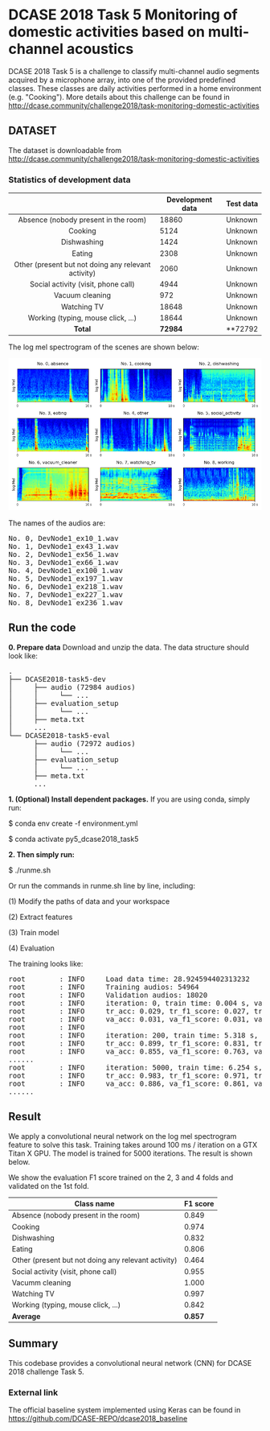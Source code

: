 # DCASE 2018 Task 5 Monitoring of domestic activities based on multi-channel acoustics

DCASE 2018 Task 5 is a challenge to classify multi-channel audio segments acquired by a microphone array, into one of the provided predefined classes. These classes are daily activities performed in a home environment (e.g. "Cooking"). More details about this challenge can be found in http://dcase.community/challenge2018/task-monitoring-domestic-activities

## DATASET

The dataset is downloadable from http://dcase.community/challenge2018/task-monitoring-domestic-activities


### Statistics of development data

|                                                     | Development data | Test data |
|:---------------------------------------------------:|------------------|-----------|
| Absence (nobody present in the room)                | 18860            | Unknown   |
| Cooking                                             | 5124             | Unknown   |
| Dishwashing                                         | 1424             | Unknown   |
| Eating                                              | 2308             | Unknown   |
| Other (present but not doing any relevant activity) | 2060             | Unknown   |
| Social activity (visit, phone call)                 | 4944             | Unknown   |
| Vacuum cleaning                                     | 972              | Unknown   |
| Watching TV                                         | 18648            | Unknown   |
| Working (typing, mouse click, ...)                  | 18644            | Unknown   |
| **Total**                                           | **72984**        | **72792   |


The log mel spectrogram of the scenes are shown below:

![alt text](appendixes/logmel.png)

The names of the audios are:
<pre>
No. 0, DevNode1_ex10_1.wav
No. 1, DevNode1_ex43_1.wav
No. 2, DevNode1_ex56_1.wav
No. 3, DevNode1_ex66_1.wav
No. 4, DevNode1_ex100_1.wav
No. 5, DevNode1_ex197_1.wav
No. 6, DevNode1_ex218_1.wav
No. 7, DevNode1_ex227_1.wav
No. 8, DevNode1_ex236_1.wav
</pre>

## Run the code

**0. Prepare data**
Download and unzip the data. The data structure should look like:
<pre>
.
├── DCASE2018-task5-dev
│     ├── audio (72984 audios)
│     │     └── ...
│     ├── evaluation_setup
│     │     └── ...
│     ├── meta.txt
│     ...
└── DCASE2018-task5-eval
      ├── audio (72972 audios)
      │     └── ...
      ├── evaluation_setup
      │     └── ...
      ├── meta.txt
      ...
</pre>

**1. (Optional) Install dependent packages.** If you are using conda, simply run:

$ conda env create -f environment.yml

$ conda activate py5_dcase2018_task5

**2. Then simply run:**

$ ./runme.sh

Or run the commands in runme.sh line by line, including: 

(1) Modify the paths of data and your workspace

(2) Extract features

(3) Train model

(4) Evaluation

The training looks like:

<pre>
root        : INFO     Load data time: 28.924594402313232
root        : INFO     Training audios: 54964
root        : INFO     Validation audios: 18020
root        : INFO     iteration: 0, train time: 0.004 s, validate time: 1.801 s
root        : INFO     tr_acc: 0.029, tr_f1_score: 0.027, tr_loss: 3.246
root        : INFO     va_acc: 0.031, va_f1_score: 0.031, va_loss: 3.163
root        : INFO     
root        : INFO     iteration: 200, train time: 5.318 s, validate time: 1.849 s
root        : INFO     tr_acc: 0.899, tr_f1_score: 0.831, tr_loss: 0.301
root        : INFO     va_acc: 0.855, va_f1_score: 0.763, va_loss: 0.438
......
root        : INFO     iteration: 5000, train time: 6.254 s, validate time: 2.057 s
root        : INFO     tr_acc: 0.983, tr_f1_score: 0.971, tr_loss: 0.067
root        : INFO     va_acc: 0.886, va_f1_score: 0.861, va_loss: 0.337
......
</pre>

## Result

We apply a convolutional neural network on the log mel spectrogram feature to solve this task. Training takes around 100 ms / iteration on a GTX Titan X GPU. The model is trained for 5000 iterations. The result is shown below. 

We show the evaluation F1 score trained on the 2, 3 and 4 folds and validated on the 1st fold. 

| Class name                                          | F1 score  |
|-----------------------------------------------------|-----------|
| Absence (nobody present in the room)                | 0.849     |
| Cooking                                             | 0.974     |
| Dishwashing                                         | 0.832     |
| Eating                                              | 0.806     |
| Other (present but not doing any relevant activity) | 0.464     |
| Social activity (visit, phone call)                 | 0.955     |
| Vacumm cleaning                                     | 1.000     |
| Watching TV                                         | 0.997     |
| Working (typing, mouse click, ...)                  | 0.842     |
| **Average**                                         | **0.857** |

## Summary
This codebase provides a convolutional neural network (CNN) for DCASE 2018 challenge Task 5. 

### External link

The official baseline system implemented using Keras can be found in https://github.com/DCASE-REPO/dcase2018_baseline
